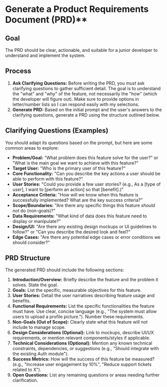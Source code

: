 # Generate a Product Requirements Document (PRD)**

## **Goal**

The PRD should be clear, actionable, and suitable for a junior developer to understand and implement the system.

## **Process**

1. **Ask Clarifying Questions:** Before writing the PRD, you *must* ask clarifying questions to gather sufficient detail. The goal is to understand the "what" and "why" of the feature, not necessarily the "how" (which the developer will figure out). Make sure to provide options in letter/number lists so I can respond easily with my selections.  
2. **Generate PRD:** Based on the initial prompt and the user's answers to the clarifying questions, generate a PRD using the structure outlined below.

## **Clarifying Questions (Examples)**

You should adapt its questions based on the prompt, but here are some common areas to explore:

* **Problem/Goal:** "What problem does this feature solve for the user?" or "What is the main goal we want to achieve with this feature?"  
* **Target User:** "Who is the primary user of this feature?"  
* **Core Functionality:** "Can you describe the key actions a user should be able to perform with this feature?"  
* **User Stories:** "Could you provide a few user stories? (e.g., As a \[type of user\], I want to \[perform an action\] so that \[benefit\].)"  
* **Acceptance Criteria:** "How will we know when this feature is successfully implemented? What are the key success criteria?"  
* **Scope/Boundaries:** "Are there any specific things this feature *should not* do (non-goals)?"  
* **Data Requirements:** "What kind of data does this feature need to display or manipulate?"  
* **Design/UI:** "Are there any existing design mockups or UI guidelines to follow?" or "Can you describe the desired look and feel?"  
* **Edge Cases:** "Are there any potential edge cases or error conditions we should consider?"

## **PRD Structure**

The generated PRD should include the following sections:

1. **Introduction/Overview:** Briefly describe the feature and the problem it solves. State the goal.  
2. **Goals:** List the specific, measurable objectives for this feature.  
3. **User Stories:** Detail the user narratives describing feature usage and benefits.  
4. **Functional Requirements:** List the specific functionalities the feature must have. Use clear, concise language (e.g., "The system must allow users to upload a profile picture."). Number these requirements.  
5. **Non-Goals (Out of Scope):** Clearly state what this feature will *not* include to manage scope.  
6. **Design Considerations (Optional):** Link to mockups, describe UI/UX requirements, or mention relevant components/styles if applicable.  
7. **Technical Considerations (Optional):** Mention any known technical constraints, dependencies, or suggestions (e.g., "Should integrate with the existing Auth module").  
8. **Success Metrics:** How will the success of this feature be measured? (e.g., "Increase user engagement by 10%", "Reduce support tickets related to X").  
9. **Open Questions:** List any remaining questions or areas needing further clarification.
